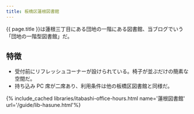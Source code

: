 ```yaml
---
title: 板橋区蓮根図書館
---
```


{{ page.title }}は蓮根三丁目にある団地の一階にある図書館、当ブログでいう「団地の一階型図書館」だ。

## 特徴

* 受付前にリフレッシュコーナーが設けられている。椅子が並ぶだけの簡素な空間だ。
* 持ち込み PC 席が二席あり、利用条件は他の板橋区図書館と同様だ。

{% include_cached libraries/itabashi-office-hours.html name='蓮根図書館' url='/guide/lib-hasune.html'%}
